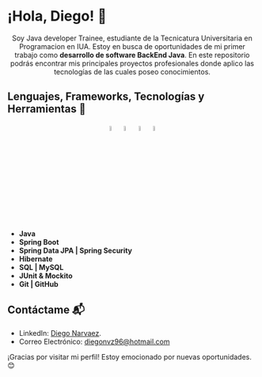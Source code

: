 # ¡Hola, Diego! 👋

<div align="center">Soy Java developer Trainee, estudiante de la Tecnicatura Universitaria en Programacion en IUA.
  Estoy en busca de oportunidades de mi primer trabajo como <strong>desarrollo de software BackEnd Java</strong>. En este repositorio podrás encontrar mis principales proyectos profesionales donde aplico las tecnologías de las cuales poseo conocimientos.</div>

## Lenguajes, Frameworks, Tecnologías y Herramientas 🚀

<div align="center">
  <img src="https://cdn.jsdelivr.net/gh/devicons/devicon/icons/java/java-original-wordmark.svg" style="width: 5%"/>
  <img src="https://cdn.jsdelivr.net/gh/devicons/devicon/icons/spring/spring-original-wordmark.svg" style="width: 5%"/>
  <img src="https://cdn.jsdelivr.net/gh/devicons/devicon/icons/mysql/mysql-original-wordmark.svg" style="width: 5%"/>
  <img src="https://cdn.jsdelivr.net/gh/devicons/devicon/icons/git/git-original-wordmark.svg" style="width: 5%"/>
  
</div>

- **Java**
- **Spring Boot**
- **Spring Data JPA | Spring Security**
- **Hibernate**
- **SQL | MySQL**
- **JUnit & Mockito**
- **Git | GitHub**

## Contáctame 📬
- LinkedIn: [Diego Narvaez](https://www.linkedin.com/in/diego-federico-narvaez/).
- Correo Electrónico: diegonvz96@hotmail.com



¡Gracias por visitar mi perfil! Estoy emocionado por nuevas oportunidades. 😊
